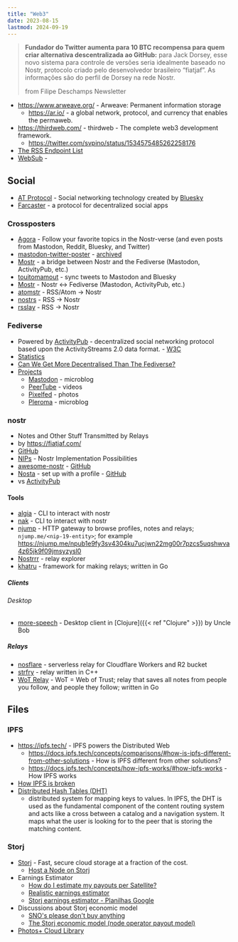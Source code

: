 ```yaml
---
title: "Web3"
date: 2023-08-15
lastmod: 2024-09-19
---
```


> **Fundador do Twitter aumenta para 10 BTC recompensa para quem criar
> alternativa descentralizada ao GitHub:** para Jack Dorsey, esse novo sistema
> para controle de versões seria idealmente baseado no Nostr, protocolo criado
> pelo desenvolvedor brasileiro “fiatjaf”. As informações são do perfil
> de Dorsey na rede Nostr.
>
> from Filipe Deschamps Newsletter

- https://www.arweave.org/ - Arweave: Permanent information storage
	- https://ar.io/ - a global network, protocol, and currency that enables the
      permaweb.
- https://thirdweb.com/ - thirdweb - The complete web3 development framework.
	- https://twitter.com/svpino/status/1534575485262258176
- [The RSS Endpoint List](https://gist.github.com/thefranke/63853a6f8c499dc97bc17838f6cedcc2#scrapers-and-running-instances)
- [WebSub](https://en.wikipedia.org/wiki/WebSub) -

## Social
- [AT Protocol](https://atproto.com/) - Social networking technology created by
  [Bluesky](https://bsky.app/)
- [Farcaster](https://www.farcaster.xyz/) - a protocol for decentralized social
  apps

### Crossposters
- [Agora](https://agorasocial.app/) - Follow your favorite topics in the
  Nostr-verse (and even posts from Mastodon, Reddit, Bluesky, and Twitter)
- [mastodon-twitter-poster](https://github.com/renatolond/mastodon-twitter-poster) -
  [archived](https://write.as/renatolond/timeline-for-the-shutdown-of-the-mastodon-twitter-crossposter-instance-at)
- [Mostr](https://gitlab.com/soapbox-pub/mostr) - a bridge between Nostr and
  the Fediverse (Mastodon, ActivityPub, etc.)
- [touitomamout](https://github.com/louisgrasset/touitomamout) - sync tweets to
  Mastodon and Bluesky
- [Mostr](https://mostr.pub/) - Nostr <-> Fediverse (Mastodon, ActivityPub, etc.)
- [atomstr](https://git.sr.ht/~psic4t/atomstr) - RSS/Atom -> Nostr
- [nostrs](https://github.com/Asone/nostrss) - RSS -> Nostr
- [rsslay](https://github.com/piraces/rsslay) - RSS -> Nostr

### Fediverse
- Powered by [ActivityPub](https://activitypub.rocks/) - decentralized social
  networking protocol based upon the ActivityStreams 2.0 data format. -
  [W3C](https://www.w3.org/TR/activitypub/)
- [Statistics](https://fedidb.org/)
- [Can We Get More Decentralised Than The Fediverse?](https://gist.github.com/loreanvictor/bddd8824c744024d338e935bd7e96707)
- [Projects](https://fediverse.info/explore/projects)
	- [Mastodon](https://joinmastodon.org/) - microblog
	- [PeerTube](https://joinpeertube.org/) - videos
	- [Pixelfed](https://pixelfed.org/) - photos
	- [Pleroma](https://pleroma.social/) - microblog

### nostr
- Notes and Other Stuff Transmitted by Relays
- by https://fiatjaf.com/
- [GitHub](https://github.com/nostr-protocol/nostr)
- [NIPs](https://github.com/nostr-protocol/nips) - Nostr Implementation Possibilities
- [awesome-nostr](https://nostr.net/) - [GitHub](https://github.com/aljazceru/awesome-nostr)
- [Nosta](https://nosta.me/) - set up with a profile -
  [GitHub](https://github.com/GBKS/nosta-me)
- vs [ActivityPub](https://nostr.com/comparisons/mastodon)

#### Tools
- [algia](https://github.com/mattn/algia) - CLI to interact with nostr
- [nak](https://github.com/fiatjaf/nak) - CLI to interact with nostr
- [njump](https://njump.me/about) - HTTP gateway to browse profiles, notes and
  relays; `njump.me/<nip-19-entity>`; for example
  https://njump.me/npub1e9fy3sv4304ku7ucjwn22mg00r7pzcs5uqshwva4z65jk9f09jmsyzysl0
- [Nostrrr](https://nostrrr.com) - relay explorer
- [khatru](https://github.com/fiatjaf/khatru) - framework for making relays;
  written in Go

##### Clients
###### Desktop
- [more-speech](https://github.com/unclebob/more-speech) - Desktop client in
  [Clojure]({{< ref "Clojure" >}}) by Uncle Bob

##### Relays
- [nosflare](https://github.com/Spl0itable/nosflare) - serverless relay for
  Cloudflare Workers and R2 bucket
- [strfry](https://github.com/hoytech/strfry) - relay written in C++
- [WoT Relay](https://github.com/bitvora/wot-relay) - WoT = Web of Trust; relay
  that saves all notes from people you follow, and people they follow; written
  in Go



## Files
### IPFS
- https://ipfs.tech/ - IPFS powers the Distributed Web
	- https://docs.ipfs.tech/concepts/comparisons/#how-is-ipfs-different-from-other-solutions - How is IPFS different from other solutions?
	- https://docs.ipfs.tech/concepts/how-ipfs-works/#how-ipfs-works - How IPFS works
- [How IPFS is broken](https://fiatjaf.com/d5031e5b.html)
- [Distributed Hash Tables (DHT)](https://docs.ipfs.tech/concepts/dht)
    * distributed system for mapping keys to values. In IPFS, the DHT is used
      as the fundamental component of the content routing system and acts like a
      cross between a catalog and a navigation system. It maps what the user is
      looking for to the peer that is storing the matching content.

### Storj
- [Storj](https://www.storj.io/) - Fast, secure cloud storage at a fraction of
  the cost.
	* [Host a Node on Storj](https://www.storj.io/node)
- Earnings Estimator
	* [How do I estimate my payouts per Satellite?](https://docs.storj.io/node/resources/faq/estimate-payouts)
	* [Realistic earnings estimator](https://forum.storj.io/t/realistic-earnings-estimator/6693)
	* [Storj earnings estimator - Planilhas Google](https://docs.google.com/spreadsheets/d/16qwEJzmcIUb0z0JZwBc_38ZUex6-onoxGTsp2XxQlEA/edit#gid=689515535)
- Discussions about Storj economic model
	* [SNO's please don't buy anything](https://forum.storj.io/t/snos-please-dont-buy-anything/21592)
	* [The Storj economic model (node operator payout model)](https://forum.storj.io/t/lets-talk-about-the-elephant-in-the-room-the-storj-economic-model-node-operator-payout-model/20127)
- [Photos+ Cloud Library](https://photosplus.app)

